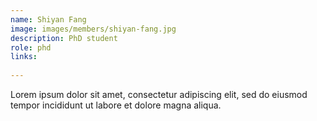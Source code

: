 ```yaml
---
name: Shiyan Fang
image: images/members/shiyan-fang.jpg
description: PhD student
role: phd
links:
  
---
```


Lorem ipsum dolor sit amet, consectetur adipiscing elit, sed do eiusmod tempor incididunt ut labore et dolore magna aliqua.

